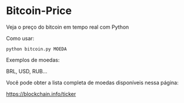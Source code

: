 # Bitcoin-Price
Veja o preço do bitcoin em tempo real com Python

Como usar:

```python bitcoin.py MOEDA```

Exemplos de moedas:

BRL, USD, RUB...

Você pode obter a lista completa de moedas disponíveis nessa página:

https://blockchain.info/ticker
